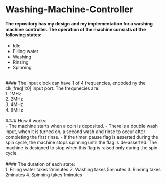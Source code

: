 # Washing-Machine-Controller
#### The repository has my design and my implementation for a washing machine controller. The operation of the machine consists of the following states:
- Idle
- Filling water
- Washing
- Rinsing
- Spinning
<br/>
#### The input clock can have 1 of 4 frequencies, encoded ny the clk_freq[1:0] input port. The frequnecies are:
<br/>
1. 1MHz
<br/>
2. 2MHz
<br/>
3. 4MHz
<br/>
4. 8MHz
<br/>
<br/>
#### How it works:
<br/>
- The machine starts when a coin is deposited.
- There is a double wash input, when it is turned on, a second wash and rinse to occur after completing the first rinse.
- If the timer_pause flag is asserted during the spin cycle, the machine stops spinning until the flag is de-asserted. The machine is designed to stop when this flag is raised only during the spin cycle.
<br/>
<br/>
#### The duration of each state:
<br/>
1. Filling water takes 2minutes
2. Washing takes 5minutes
3. Rinsing takes 2minutes
4. Spinning takes 1minutes

